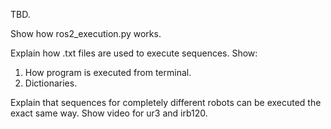 TBD.

Show how ros2_execution.py works.

Explain how .txt files are used to execute sequences.
Show:
1. How program is executed from terminal.
2. Dictionaries.

Explain that sequences for completely different robots can be executed the exact same way.
Show video for ur3 and irb120.
